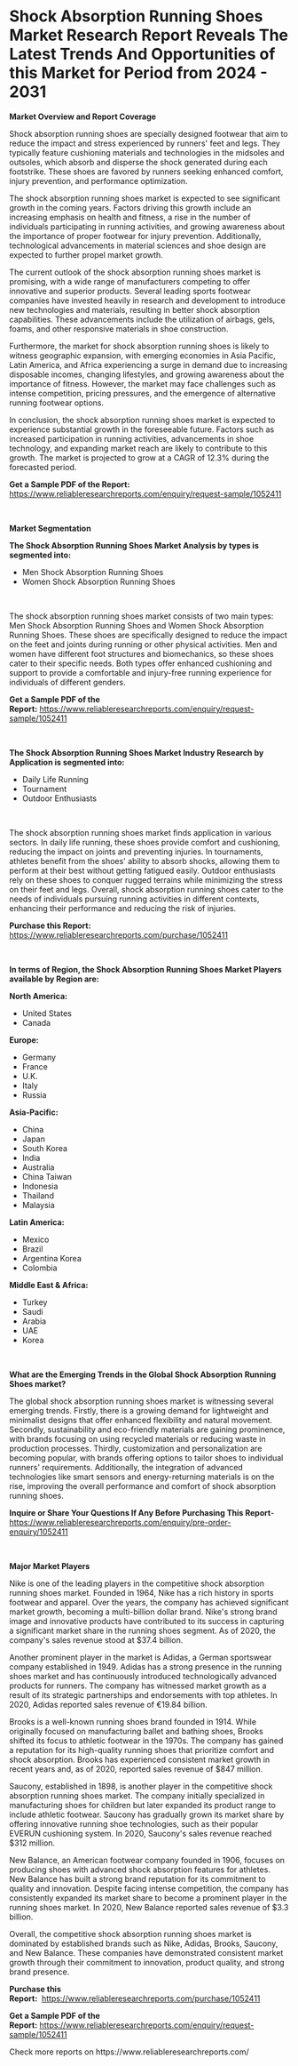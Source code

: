 <p><h1>Shock Absorption Running Shoes Market Research Report Reveals The Latest Trends And Opportunities of this Market for Period from 2024 - 2031</h1></p><p><strong>Market Overview and Report Coverage</strong></p>
<p><p>Shock absorption running shoes are specially designed footwear that aim to reduce the impact and stress experienced by runners' feet and legs. They typically feature cushioning materials and technologies in the midsoles and outsoles, which absorb and disperse the shock generated during each footstrike. These shoes are favored by runners seeking enhanced comfort, injury prevention, and performance optimization.</p><p>The shock absorption running shoes market is expected to see significant growth in the coming years. Factors driving this growth include an increasing emphasis on health and fitness, a rise in the number of individuals participating in running activities, and growing awareness about the importance of proper footwear for injury prevention. Additionally, technological advancements in material sciences and shoe design are expected to further propel market growth.</p><p>The current outlook of the shock absorption running shoes market is promising, with a wide range of manufacturers competing to offer innovative and superior products. Several leading sports footwear companies have invested heavily in research and development to introduce new technologies and materials, resulting in better shock absorption capabilities. These advancements include the utilization of airbags, gels, foams, and other responsive materials in shoe construction.</p><p>Furthermore, the market for shock absorption running shoes is likely to witness geographic expansion, with emerging economies in Asia Pacific, Latin America, and Africa experiencing a surge in demand due to increasing disposable incomes, changing lifestyles, and growing awareness about the importance of fitness. However, the market may face challenges such as intense competition, pricing pressures, and the emergence of alternative running footwear options.</p><p>In conclusion, the shock absorption running shoes market is expected to experience substantial growth in the foreseeable future. Factors such as increased participation in running activities, advancements in shoe technology, and expanding market reach are likely to contribute to this growth. The market is projected to grow at a CAGR of 12.3% during the forecasted period.</p></p>
<p><strong>Get a Sample PDF of the Report:</strong> <a href="https://www.reliableresearchreports.com/enquiry/request-sample/1052411">https://www.reliableresearchreports.com/enquiry/request-sample/1052411</a></p>
<p>&nbsp;</p>
<p><strong>Market Segmentation</strong></p>
<p><strong>The Shock Absorption Running Shoes Market Analysis by types is segmented into:</strong></p>
<p><ul><li>Men Shock Absorption Running Shoes</li><li>Women Shock Absorption Running Shoes</li></ul></p>
<p>&nbsp;</p>
<p><p>The shock absorption running shoes market consists of two main types: Men Shock Absorption Running Shoes and Women Shock Absorption Running Shoes. These shoes are specifically designed to reduce the impact on the feet and joints during running or other physical activities. Men and women have different foot structures and biomechanics, so these shoes cater to their specific needs. Both types offer enhanced cushioning and support to provide a comfortable and injury-free running experience for individuals of different genders.</p></p>
<p><strong>Get a Sample PDF of the Report:</strong>&nbsp;<a href="https://www.reliableresearchreports.com/enquiry/request-sample/1052411">https://www.reliableresearchreports.com/enquiry/request-sample/1052411</a></p>
<p>&nbsp;</p>
<p><strong>The Shock Absorption Running Shoes Market Industry Research by Application is segmented into:</strong></p>
<p><ul><li>Daily Life Running</li><li>Tournament</li><li>Outdoor Enthusiasts</li></ul></p>
<p>&nbsp;</p>
<p><p>The shock absorption running shoes market finds application in various sectors. In daily life running, these shoes provide comfort and cushioning, reducing the impact on joints and preventing injuries. In tournaments, athletes benefit from the shoes' ability to absorb shocks, allowing them to perform at their best without getting fatigued easily. Outdoor enthusiasts rely on these shoes to conquer rugged terrains while minimizing the stress on their feet and legs. Overall, shock absorption running shoes cater to the needs of individuals pursuing running activities in different contexts, enhancing their performance and reducing the risk of injuries.</p></p>
<p><strong>Purchase this Report:</strong>&nbsp; <a href="https://www.reliableresearchreports.com/purchase/1052411">https://www.reliableresearchreports.com/purchase/1052411</a></p>
<p>&nbsp;</p>
<p><strong>In terms of Region, the Shock Absorption Running Shoes Market Players available by Region are:</strong></p>
<p>
    <p> <strong> North America: </strong>
        <ul>
            <li>United States</li>
            <li>Canada</li>
        </ul>
        </p> 
    <p> <strong> Europe: </strong>
        <ul>
            <li>Germany</li>
            <li>France</li>
            <li>U.K.</li>
            <li>Italy</li>
            <li>Russia</li>
        </ul>
        </p> 
    <p> <strong> Asia-Pacific: </strong>
        <ul>
            <li>China</li>
            <li>Japan</li>
            <li>South Korea</li>
            <li>India</li>
            <li>Australia</li>
            <li>China Taiwan</li>
            <li>Indonesia</li>
            <li>Thailand</li>
            <li>Malaysia</li>
        </ul>
        </p> 
    <p> <strong> Latin America: </strong>
        <ul>
            <li>Mexico</li>
            <li>Brazil</li>
            <li>Argentina Korea</li>
            <li>Colombia</li>
        </ul>
        </p> 
    <p> <strong> Middle East & Africa: </strong>
        <ul>
            <li>Turkey</li>
            <li>Saudi</li>
            <li>Arabia</li>
            <li>UAE</li>
            <li>Korea</li>
        </ul>
    </p>
    </p>
<p>&nbsp;</p>
<p><strong>What are the Emerging Trends in the Global Shock Absorption Running Shoes market?</strong></p>
<p><p>The global shock absorption running shoes market is witnessing several emerging trends. Firstly, there is a growing demand for lightweight and minimalist designs that offer enhanced flexibility and natural movement. Secondly, sustainability and eco-friendly materials are gaining prominence, with brands focusing on using recycled materials or reducing waste in production processes. Thirdly, customization and personalization are becoming popular, with brands offering options to tailor shoes to individual runners' requirements. Additionally, the integration of advanced technologies like smart sensors and energy-returning materials is on the rise, improving the overall performance and comfort of shock absorption running shoes.</p></p>
<p><strong>Inquire or Share Your Questions If Any Before Purchasing This Report</strong>- <a href="https://www.reliableresearchreports.com/enquiry/pre-order-enquiry/1052411">https://www.reliableresearchreports.com/enquiry/pre-order-enquiry/1052411</a></p>
<p>&nbsp;</p>
<p><strong>Major Market Players</strong></p>
<p><p>Nike is one of the leading players in the competitive shock absorption running shoes market. Founded in 1964, Nike has a rich history in sports footwear and apparel. Over the years, the company has achieved significant market growth, becoming a multi-billion dollar brand. Nike's strong brand image and innovative products have contributed to its success in capturing a significant market share in the running shoes segment. As of 2020, the company's sales revenue stood at $37.4 billion.</p><p>Another prominent player in the market is Adidas, a German sportswear company established in 1949. Adidas has a strong presence in the running shoes market and has continuously introduced technologically advanced products for runners. The company has witnessed market growth as a result of its strategic partnerships and endorsements with top athletes. In 2020, Adidas reported sales revenue of €19.84 billion.</p><p>Brooks is a well-known running shoes brand founded in 1914. While originally focused on manufacturing ballet and bathing shoes, Brooks shifted its focus to athletic footwear in the 1970s. The company has gained a reputation for its high-quality running shoes that prioritize comfort and shock absorption. Brooks has experienced consistent market growth in recent years and, as of 2020, reported sales revenue of $847 million.</p><p>Saucony, established in 1898, is another player in the competitive shock absorption running shoes market. The company initially specialized in manufacturing shoes for children but later expanded its product range to include athletic footwear. Saucony has gradually grown its market share by offering innovative running shoe technologies, such as their popular EVERUN cushioning system. In 2020, Saucony's sales revenue reached $312 million.</p><p>New Balance, an American footwear company founded in 1906, focuses on producing shoes with advanced shock absorption features for athletes. New Balance has built a strong brand reputation for its commitment to quality and innovation. Despite facing intense competition, the company has consistently expanded its market share to become a prominent player in the running shoes market. In 2020, New Balance reported sales revenue of $3.3 billion.</p><p>Overall, the competitive shock absorption running shoes market is dominated by established brands such as Nike, Adidas, Brooks, Saucony, and New Balance. These companies have demonstrated consistent market growth through their commitment to innovation, product quality, and strong brand presence.</p></p>
<p><strong>Purchase this Report:</strong>&nbsp;&nbsp;<a href="https://www.reliableresearchreports.com/purchase/1052411">https://www.reliableresearchreports.com/purchase/1052411</a></p>
<p></p>
<p><strong>Get a Sample PDF of the Report:</strong>&nbsp;<a href="https://www.reliableresearchreports.com/enquiry/request-sample/1052411">https://www.reliableresearchreports.com/enquiry/request-sample/1052411</a></p>
<p>Check more reports on https://www.reliableresearchreports.com/</p>